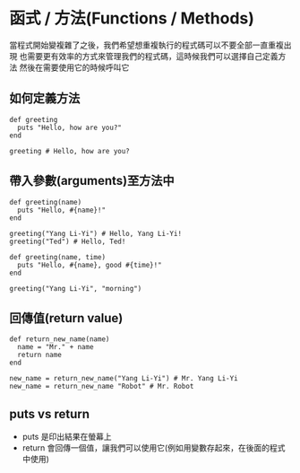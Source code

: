 # 函式 / 方法(Functions / Methods)
當程式開始變複雜了之後，我們希望想重複執行的程式碼可以不要全部一直重複出現
也需要更有效率的方式來管理我們的程式碼，這時候我們可以選擇自己定義方法
然後在需要使用它的時候呼叫它

## 如何定義方法

	def greeting
	  puts "Hello, how are you?"	 
	end
	
	greeting # Hello, how are you?

## 帶入參數(arguments)至方法中

	def greeting(name)
	  puts "Hello, #{name}!"
	end
	
	greeting("Yang Li-Yi") # Hello, Yang Li-Yi!
	greeting("Ted") # Hello, Ted!
	
	def greeting(name, time)
	  puts "Hello, #{name}, good #{time}!"
	end
	
	greeting("Yang Li-Yi", "morning")

## 回傳值(return value)

	def return_new_name(name)
      name = "Mr." + name
	  return name	  
	end
	
	new_name = return_new_name("Yang Li-Yi") # Mr. Yang Li-Yi
	new_name = return_new_name "Robot" # Mr. Robot
		

## puts vs return
* puts 是印出結果在螢幕上
* return 會回傳一個值，讓我們可以使用它(例如用變數存起來，在後面的程式中使用)
